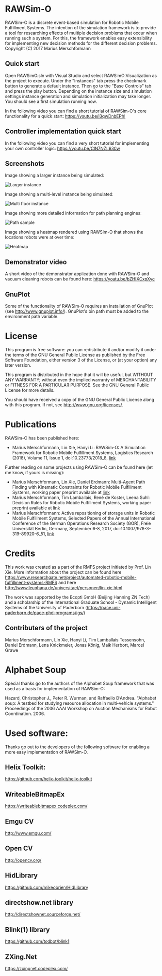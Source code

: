 # RAWSim-O

RAWSim-O is a discrete event-based simulation for Robotic Mobile Fulfillment Systems. The intention of the simulation framework is to provide a tool for researching effects of multiple decision problems that occur when running such a system. For this, the framework enables easy extensibility for implementing new decision methods for the different decision problems.
Copyright (C) 2017 Marius Merschformann

## Quick start

Open RAWSimO.sln with Visual Studio and select RAWSimO.Visualization as the project to execute. Under the "Instances" tab press the checkmark button to generate a default instance. Then go to the "Base Controls" tab and press the play button. Depending on the instance size and simulation settings instance generation and simulation initialization may take longer. You should see a first simulation running now.

In the following video you can find a short tutorial of RAWSim-O's core functionality for a quick start: https://youtu.be/l3qwDnbEPhI

## Controller implementation quick start

In the following video you can find a very short tutorial for implementing your own controller logic: https://youtu.be/ClN7NZL930w

## Screenshots

Image showing a larger instance being simulated:

![Larger instance](Material/Screenshots/larger-instance-3d.png)

Image showing a multi-level instance being simulated:

![Multi floor instance](Material/Screenshots/multi-floor-3d.png)

Image showing more detailed information for path planning engines:

![Path sample](Material/Screenshots/paths-2d.png)

Image showing a heatmap rendered using RAWSim-O that shows the locations robots were at over time:

![Heatmap](Material/Screenshots/heatmap-sample-small.png)

## Demonstrator video

A short video of the demonstrator application done with RAWSim-O and vacuum cleaning robots can be found here: https://youtu.be/bZHIXCxpXyc

## GnuPlot

Some of the functionality of RAWSim-O requires an installation of GnuPlot (see http://www.gnuplot.info/). GnuPlot's bin path must be added to the environment path variable.

# License

This program is free software: you can redistribute it and/or modify
it under the terms of the GNU General Public License as published by
the Free Software Foundation, either version 3 of the License, or
(at your option) any later version.

This program is distributed in the hope that it will be useful,
but WITHOUT ANY WARRANTY; without even the implied warranty of
MERCHANTABILITY or FITNESS FOR A PARTICULAR PURPOSE.  See the
GNU General Public License for more details.

You should have received a copy of the GNU General Public License
along with this program.  If not, see <http://www.gnu.org/licenses/>.

# Publications

RAWSim-O has been published here:
- Marius Merschformann, Lin Xie, Hanyi Li: RAWSim-O: A Simulation Framework for Robotic Mobile Fulfillment Systems, Logistics Research (2018), Volume 11, Issue 1, doi:10.23773/2018_8, [link](https://www.bvl.de/lore/all-volumes--issues/volume-11/issue-1/rawsim-o-a-simulation-framework-for-robotic-mobile-fulfillment-systems)

Further reading on some projects using RAWSim-O can be found here (let me know, if yours is missing):
- Marius Merschformann, Lin Xie, Daniel Erdmann: Multi-Agent Path Finding with Kinematic Constraints for Robotic Mobile Fulfillment Systems, working paper preprint available at [link](https://arxiv.org/abs/1706.09347)
- Marius Merschformann, Tim Lamballais, René de Koster, Leena Suhl: Decision Rules for Robotic Mobile Fulfillment Systems, working paper preprint available at [link](https://arxiv.org/abs/1801.06703)
- Marius Merschformann: Active repositioning of storage units in Robotic Mobile Fulfillment Systems, Selected Papers of the Annual International Conference of the German Operations Research Society (GOR), Freie Universität Berlin, Germany, September 6-8, 2017, doi:10.1007/978-3-319-89920-6_51, [link](https://link.springer.com/chapter/10.1007/978-3-319-89920-6_51)

# Credits

This work was created as a part of the RMFS project initiated by Prof. Lin Xie. More information about the project can be found here https://www.researchgate.net/project/automated-robotic-mobile-fulfillment-systems-RMFS and here http://www.leuphana.de/universitaet/personen/lin-xie.html

The work was supported by the Ecopti GmbH (Beijing Hanning ZN Tech) and a scholarship of the International Graduate School - Dynamic Intelligent Systems of the University of Paderborn (https://pace.uni-paderborn.de/pace-phd-programs/igs/)

## Contributers of the project

Marius Merschformann, Lin Xie, Hanyi Li, Tim Lamballais Tessensohn, Daniel Erdmann, Lena Knickmeier, Jonas König, Maik Herbort, Marcel Grawe

# Alphabet Soup

Special thanks go to the authors of the Alphabet Soup framework that was used as a basis for implementation of RAWSim-O:

Hazard, Christopher J., Peter R. Wurman, and Raffaello D’Andrea. "Alphabet soup: A testbed for studying resource allocation in multi-vehicle systems." Proceedings of the 2006 AAAI Workshop on Auction Mechanisms for Robot Coordination. 2006.

# Used software:
Thanks go out to the developers of the following software for enabling a more easy implementation of RAWSim-O.
## Helix Toolkit: ##
https://github.com/helix-toolkit/helix-toolkit
## WriteableBitmapEx ##
https://writeablebitmapex.codeplex.com/
## Emgu CV ##
http://www.emgu.com/
## Open CV ##
http://opencv.org/
## HidLibrary ##
https://github.com/mikeobrien/HidLibrary
## directshow.net library ##
http://directshownet.sourceforge.net/
## Blink(1) library ##
https://github.com/todbot/blink1
## ZXing.Net ##
https://zxingnet.codeplex.com/
